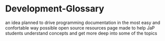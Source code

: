 # Development-Glossary
an idea planned to drive programming documentation in the most easy and confortable way possible
open source resources page made to help JaP students understand concepts and get more deep into some of the topics 
